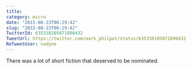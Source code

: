 ```yaml
---
title: 
category: micro
date: "2015-08-23T06:29:42"
slug: "2015-08-23T06:29:42"
TwitterId: 635338105071890432
TweetUrl: https://twitter.com/mark_philpot/status/635338105071890432
ReTweetUser: nadyne
---
```


<i class="fa fa-retweet" aria-hidden="true"></i> There was a lot of short fiction that deserved to be nominated.